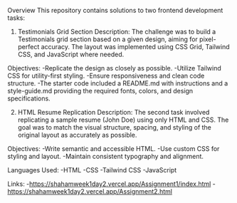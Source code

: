 Overview
This repository contains solutions to two frontend development tasks:

1. Testimonials Grid Section
Description:
        The challenge was to build a Testimonials grid section based on a given design, aiming for pixel-perfect accuracy. The layout was implemented using CSS Grid, Tailwind CSS, and JavaScript where needed.

Objectives:
    -Replicate the design as closely as possible.
    -Utilize Tailwind CSS for utility-first styling.
    -Ensure responsiveness and clean code structure.
    -The starter code included a README.md with instructions and a style-guide.md providing the required fonts, colors, and design specifications.

2. HTML Resume Replication
Description:
        The second task involved replicating a sample resume (John Doe) using only HTML and CSS. The goal was to match the visual structure, spacing, and styling of the original layout as accurately as possible.

Objectives:
    -Write semantic and accessible HTML.
    -Use custom CSS for styling and layout.
    -Maintain consistent typography and alignment.

Languages Used:
    -HTML
    -CSS
    -Tailwind CSS
    -JavaScript

Links:
    -https://shahamweek1day2.vercel.app/Assignment1/index.html
    -https://shahamweek1day2.vercel.app/Assignment2.html